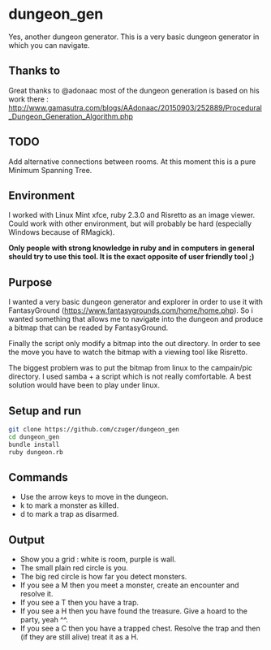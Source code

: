 # dungeon_gen

Yes, another dungeon generator. This is a very basic dungeon generator in which you can navigate.

## Thanks to 

Great thanks to @adonaac most of the dungeon generation is based on his work there : http://www.gamasutra.com/blogs/AAdonaac/20150903/252889/Procedural_Dungeon_Generation_Algorithm.php

## TODO

Add alternative connections between rooms. At this moment this is a pure Minimum Spanning Tree.

## Environment

I worked with Linux Mint xfce, ruby 2.3.0 and Risretto as an image viewer.
Could work with other environment, but will probably be hard (especially Windows because of RMagick).

**Only people with strong knowledge in ruby and in computers in general should try to use this tool. It is the exact opposite of user friendly tool ;)** 

## Purpose 

I wanted a very basic dungeon generator and explorer in order to use it with FantasyGround (https://www.fantasygrounds.com/home/home.php).
So i wanted something that allows me to navigate into the dungeon and produce a bitmap that can be readed by FantasyGround.

Finally the script only modify a bitmap into the out directory. In order to see the move you have to watch the bitmap with a viewing tool like Risretto.

The biggest problem was to put the bitmap from linux to the campain/pic directory. I used samba + a script which is not really comfortable.
A best solution would have been to play under linux.

## Setup and run

```sh
git clone https://github.com/czuger/dungeon_gen
cd dungeon_gen
bundle install
ruby dungeon.rb
```

## Commands

* Use the arrow keys to move in the dungeon.
* k to mark a monster as killed.
* d to mark a trap as disarmed.

## Output

* Show you a grid : white is room, purple is wall.
* The small plain red circle is you.
* The big red circle is how far you detect monsters.
* If you see a M then you meet a monster, create an encounter and resolve it.
* If you see a T then you have a trap.
* If you see a H then you have found the treasure. Give a hoard to the party, yeah ^^.
* If you see a C then you have a trapped chest. Resolve the trap and then (if they are still alive) treat it as a H.

